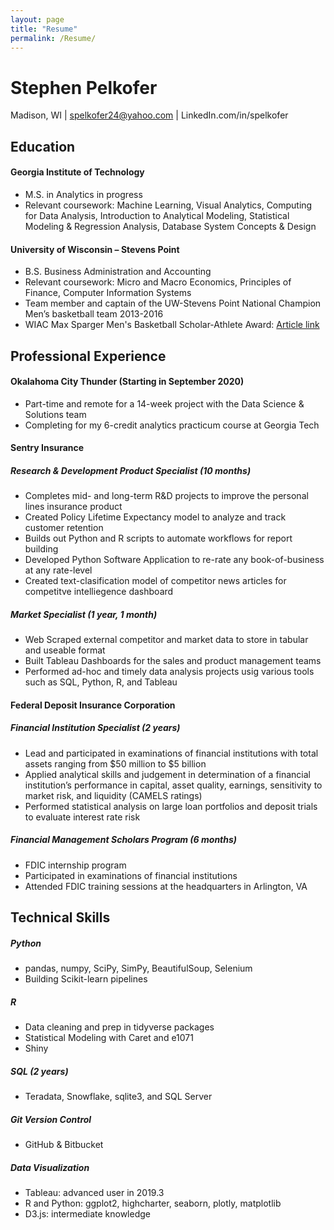 ```yaml
---
layout: page
title: "Resume"
permalink: /Resume/
---
```

# Stephen Pelkofer 
Madison, WI | spelkofer24@yahoo.com | LinkedIn.com/in/spelkofer

## Education

#### Georgia Institute of Technology
- M.S. in Analytics in progress 		
- Relevant coursework: Machine Learning, Visual Analytics, 
Computing for Data Analysis, Introduction to Analytical Modeling, 
Statistical Modeling & Regression Analysis, Database System Concepts & Design

#### University of Wisconsin – Stevens Point 
- B.S. Business Administration and Accounting
-	Relevant coursework: Micro and Macro Economics, Principles of Finance, Computer Information Systems
-	Team member and captain of the UW-Stevens Point National Champion Men’s basketball team 2013-2016
-	WIAC Max Sparger Men's Basketball Scholar-Athlete Award: [Article link](https://athletics.uwsp.edu/news/2016/3/4/mens-basketball-pelkofer-named-2016-max-sparger-scholar-athlete.aspx)

## Professional Experience

#### Okalahoma City Thunder (Starting in September 2020)
- Part-time and remote for a 14-week project with the Data Science & Solutions team
-	Completing for my 6-credit analytics practicum course at Georgia Tech

#### Sentry Insurance
##### Research & Development Product Specialist (10 months)
-	Completes mid- and long-term R&D projects to improve the personal lines insurance product
-	Created Policy Lifetime Expectancy model to analyze and track customer retention
- Builds out Python and R scripts to automate workflows for report building
-	Developed Python Software Application to re-rate any book-of-business at any rate-level
- Created text-clasification model of competitor news articles for competitve intelliegence dashboard

##### Market Specialist (1 year, 1 month)
- Web Scraped external competitor and market data to store in tabular and useable format
-	Built Tableau Dashboards for the sales and product management teams
- Performed ad-hoc and timely data analysis projects usig various tools such as SQL, Python, R, and Tableau

#### Federal Deposit Insurance Corporation
##### Financial Institution Specialist (2 years)
-	Lead and participated in examinations of financial institutions with total assets ranging from $50 million to $5 billion
-	Applied analytical skills and judgement in determination of a financial institution’s performance in capital, asset quality, earnings, sensitivity to market risk, and liquidity (CAMELS ratings)
-	Performed statistical analysis on large loan portfolios and deposit trials to evaluate interest rate risk

##### Financial Management Scholars Program (6 months)
- FDIC internship program
- Participated in examinations of financial institutions
- Attended FDIC training sessions at the headquarters in Arlington, VA

## Technical Skills
##### Python
-	pandas, numpy, SciPy, SimPy, BeautifulSoup, Selenium
-	Building Scikit-learn pipelines

##### R
-	Data cleaning and prep in tidyverse packages
-	Statistical Modeling with Caret and e1071
- Shiny

##### SQL (2 years)
-	Teradata, Snowflake, sqlite3, and SQL Server

##### Git Version Control
-	GitHub & Bitbucket

##### Data Visualization
-	Tableau: advanced user in 2019.3
-	R and Python: ggplot2, highcharter, seaborn, plotly, matplotlib
-	D3.js: intermediate knowledge
